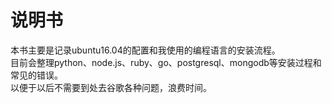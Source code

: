 # 说明书  
本书主要是记录ubuntu16.04的配置和我使用的编程语言的安装流程。  
目前会整理python、node.js、ruby、go、postgresql、mongodb等安装过程和常见的错误。  
以便于以后不需要到处去谷歌各种问题，浪费时间。  
